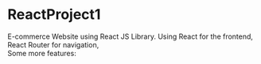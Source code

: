 # ReactProject1 
E-commerce Website using React JS Library.
Using React for the frontend,
React Router for navigation,<br>
Some more features:

